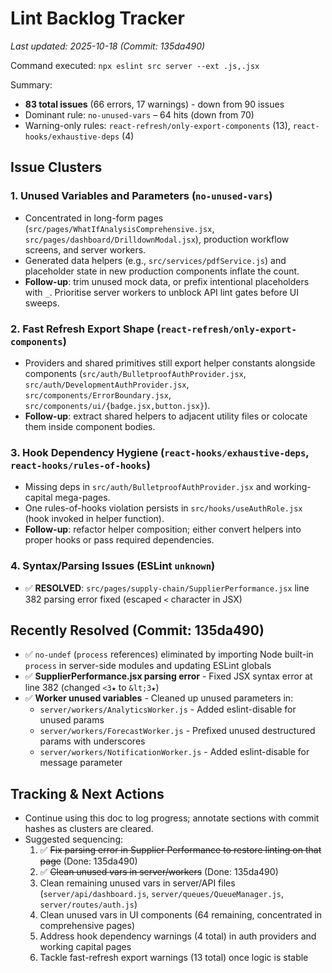 # Lint Backlog Tracker

_Last updated: 2025-10-18 (Commit: 135da490)_

Command executed: `npx eslint src server --ext .js,.jsx`

Summary:
- **83 total issues** (66 errors, 17 warnings) - down from 90 issues
- Dominant rule: `no-unused-vars` – 64 hits (down from 70)
- Warning-only rules: `react-refresh/only-export-components` (13), `react-hooks/exhaustive-deps` (4)

## Issue Clusters

### 1. Unused Variables and Parameters (`no-unused-vars`)
- Concentrated in long-form pages (`src/pages/WhatIfAnalysisComprehensive.jsx`, `src/pages/dashboard/DrilldownModal.jsx`), production workflow screens, and server workers.
- Generated data helpers (e.g., `src/services/pdfService.js`) and placeholder state in new production components inflate the count.
- **Follow-up**: trim unused mock data, or prefix intentional placeholders with `_`. Prioritise server workers to unblock API lint gates before UI sweeps.

### 2. Fast Refresh Export Shape (`react-refresh/only-export-components`)
- Providers and shared primitives still export helper constants alongside components (`src/auth/BulletproofAuthProvider.jsx`, `src/auth/DevelopmentAuthProvider.jsx`, `src/components/ErrorBoundary.jsx`, `src/components/ui/{badge.jsx,button.jsx}`).
- **Follow-up**: extract shared helpers to adjacent utility files or colocate them inside component bodies.

### 3. Hook Dependency Hygiene (`react-hooks/exhaustive-deps`, `react-hooks/rules-of-hooks`)
- Missing deps in `src/auth/BulletproofAuthProvider.jsx` and working-capital mega-pages.
- One rules-of-hooks violation persists in `src/hooks/useAuthRole.jsx` (hook invoked in helper function).
- **Follow-up**: refactor helper composition; either convert helpers into proper hooks or pass required dependencies.

### 4. Syntax/Parsing Issues (ESLint `unknown`)
- ✅ **RESOLVED**: `src/pages/supply-chain/SupplierPerformance.jsx` line 382 parsing error fixed (escaped `<` character in JSX)

## Recently Resolved (Commit: 135da490)
- ✅ `no-undef` (`process` references) eliminated by importing Node built-in `process` in server-side modules and updating ESLint globals
- ✅ **SupplierPerformance.jsx parsing error** - Fixed JSX syntax error at line 382 (changed `<3★` to `&lt;3★`)
- ✅ **Worker unused variables** - Cleaned up unused parameters in:
  - `server/workers/AnalyticsWorker.js` - Added eslint-disable for unused params
  - `server/workers/ForecastWorker.js` - Prefixed unused destructured params with underscores
  - `server/workers/NotificationWorker.js` - Added eslint-disable for message parameter

## Tracking & Next Actions
- Continue using this doc to log progress; annotate sections with commit hashes as clusters are cleared.
- Suggested sequencing:
  1. ✅ ~~Fix parsing error in Supplier Performance to restore linting on that page~~ (Done: 135da490)
  2. ✅ ~~Clean unused vars in server/workers~~ (Done: 135da490)
  3. Clean remaining unused vars in server/API files (`server/api/dashboard.js`, `server/queues/QueueManager.js`, `server/routes/auth.js`)
  4. Clean unused vars in UI components (64 remaining, concentrated in comprehensive pages)
  5. Address hook dependency warnings (4 total) in auth providers and working capital pages
  6. Tackle fast-refresh export warnings (13 total) once logic is stable
